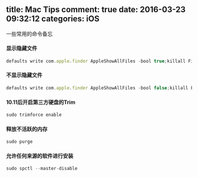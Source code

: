 title: Mac Tips
comment: true
date: 2016-03-23 09:32:12
categories: iOS
---

一些常用的命令备忘

#### 显示隐藏文件
```js
defaults write com.apple.finder AppleShowAllFiles -bool true;killall Finder
```

#### 不显示隐藏文件
```js
defaults write com.apple.finder AppleShowAllFiles -bool false;killall Finder
```

#### 10.11后开启第三方硬盘的Trim
```js
sudo trimforce enable
```


####  释放不活跃的内存 
```js
sudo purge
```

#### 允许任何来源的软件进行安装
```js
sudo spctl --master-disable
```